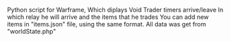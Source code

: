 Python script for Warframe,
Which diplays Void Trader timers arrive/leave
In which relay he will arrive
and the items that he trades
You can add new items in "items.json" file, using the same format.
All data was get from "worldState.php"

